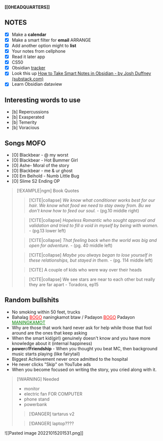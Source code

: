 **[[0HEADQUARTERS]]**

## NOTES
- [x] Make a **calendar**
- [x] Make a smart filter for **email** ARRANGE
- [x] Add another option might to **list**
- [x] Your notes from cellphone
- [x] Read it later app
- [x] CS50
- [x] Obsidian [tracker](obsidian://open?vault=Main%20Hub&file=0outputMP4.mp4) 
- [x] Look this up [How to Take Smart Notes in Obsidian - by Josh Duffney (substack.com)](https://theknowledgeworker.substack.com/p/how-to-take-smart-notes-in-obsidian)
- [x] Learn Obsidian dataview

## Interesting words to use
- [b] Repercussions
- [b] Exasperated
- [b] Temerity
- [b] Voracious

## Songs MOFO
- [O] Blackbear - @ my worst
- [O] Blackbear - Hot Bummer Girl
- [O] Ashe- Moral of the story
- [O] Blackbear - me & ur ghost
- [O] Em Beihold - Numb Little Bug
- [O] Slime S2 Ending OP

>[!EXAMPLE|ngm] Book Quotes
>>[!CITE|collapse] *We know what conditioner works best for our hair. We know what food we need to stay away from. Bu we don't know how to feed our soul.*
>>\- (pg.10 middle right)
>
>>[!CITE|collapse] *Hopeless Romantic who sought approval and validation and tried to fill a void in myself by being with women.*
>>\- (pg.13 lower left)
>
>>[!CITE|collapse] *That feeling back when the world was big and open for adventure.*
>>\- (pg. 40 middle left)
>
>>[!CITE|collapse] *Maybe you always began to lose yourself in these relationships, but stayed in them.*
>>\- (pg. 114 middle left)
>
>>[!CITE] A couple of kids who were way over their heads
>
>>[!CITE|collapse] We see stars are near to each other but really they are far apart
>>\- Toradora, ep15

## Random bullshits
- No smoking within 50 feet, trucks
- Bahalag <font style="color: red"><u>BOGO</u></font> naningkamot btaw / Padayon <font style="color: red"><u>BOGO</u></font> Padayon <font style="color: green"><u>MANINGKAMOT</u></font>
- Why are those that work hard never ask for help while those that fool around are the ones that keep asking
- When the smart kid(girl) genuinely doesn't know and you have more knowledge about it (internal happiness)
- **power**of**Friendship** - When you thought you beat MC, then background music starts playing (like fairytail)
- Biggest Achievement never once admitted to the hospital
- He never clicks "Skip" on YouTube ads
- When you become focused on writing the story, you cried along with it.

>[!WARNING] Needed
>- monitor
>- electric fan FOR COMPUTER
>- phone stand
>- powerbank
>
>>[!DANGER] tartarus v2
>
>>[!DANGER] laptop????

![[Pasted image 20221015201531.png]]